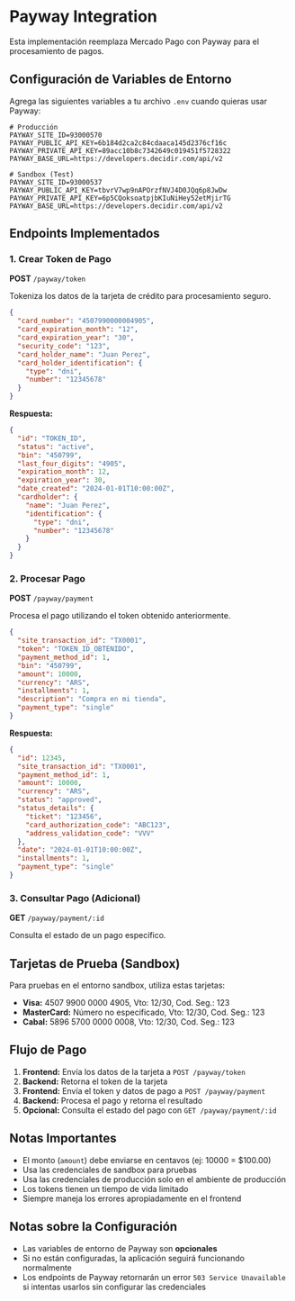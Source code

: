 # Payway Integration

Esta implementación reemplaza Mercado Pago con Payway para el procesamiento de pagos.

## Configuración de Variables de Entorno

Agrega las siguientes variables a tu archivo `.env` cuando quieras usar Payway:

```env
# Producción
PAYWAY_SITE_ID=93000570
PAYWAY_PUBLIC_API_KEY=6b184d2ca2c84cdaaca145d2376cf16c
PAYWAY_PRIVATE_API_KEY=89acc10b8c7342649c019451f5728322
PAYWAY_BASE_URL=https://developers.decidir.com/api/v2

# Sandbox (Test)
PAYWAY_SITE_ID=93000537
PAYWAY_PUBLIC_API_KEY=tbvrV7wp9nAPOrzfNVJ4D0JQq6p8JwDw
PAYWAY_PRIVATE_API_KEY=6p5CQoksoatpjbKIuNiHey52etMjirTG
PAYWAY_BASE_URL=https://developers.decidir.com/api/v2
```

## Endpoints Implementados

### 1. Crear Token de Pago
**POST** `/payway/token`

Tokeniza los datos de la tarjeta de crédito para procesamiento seguro.

```json
{
  "card_number": "4507990000004905",
  "card_expiration_month": "12",
  "card_expiration_year": "30",
  "security_code": "123",
  "card_holder_name": "Juan Perez",
  "card_holder_identification": {
    "type": "dni",
    "number": "12345678"
  }
}
```

**Respuesta:**
```json
{
  "id": "TOKEN_ID",
  "status": "active",
  "bin": "450799",
  "last_four_digits": "4905",
  "expiration_month": 12,
  "expiration_year": 30,
  "date_created": "2024-01-01T10:00:00Z",
  "cardholder": {
    "name": "Juan Perez",
    "identification": {
      "type": "dni",
      "number": "12345678"
    }
  }
}
```

### 2. Procesar Pago
**POST** `/payway/payment`

Procesa el pago utilizando el token obtenido anteriormente.

```json
{
  "site_transaction_id": "TX0001",
  "token": "TOKEN_ID_OBTENIDO",
  "payment_method_id": 1,
  "bin": "450799",
  "amount": 10000,
  "currency": "ARS",
  "installments": 1,
  "description": "Compra en mi tienda",
  "payment_type": "single"
}
```

**Respuesta:**
```json
{
  "id": 12345,
  "site_transaction_id": "TX0001",
  "payment_method_id": 1,
  "amount": 10000,
  "currency": "ARS",
  "status": "approved",
  "status_details": {
    "ticket": "123456",
    "card_authorization_code": "ABC123",
    "address_validation_code": "VVV"
  },
  "date": "2024-01-01T10:00:00Z",
  "installments": 1,
  "payment_type": "single"
}
```

### 3. Consultar Pago (Adicional)
**GET** `/payway/payment/:id`

Consulta el estado de un pago específico.

## Tarjetas de Prueba (Sandbox)

Para pruebas en el entorno sandbox, utiliza estas tarjetas:

- **Visa:** 4507 9900 0000 4905, Vto: 12/30, Cod. Seg.: 123
- **MasterCard:** Número no especificado, Vto: 12/30, Cod. Seg.: 123
- **Cabal:** 5896 5700 0000 0008, Vto: 12/30, Cod. Seg.: 123

## Flujo de Pago

1. **Frontend:** Envía los datos de la tarjeta a `POST /payway/token`
2. **Backend:** Retorna el token de la tarjeta
3. **Frontend:** Envía el token y datos de pago a `POST /payway/payment`
4. **Backend:** Procesa el pago y retorna el resultado
5. **Opcional:** Consulta el estado del pago con `GET /payway/payment/:id`

## Notas Importantes

- El monto (`amount`) debe enviarse en centavos (ej: 10000 = $100.00)
- Usa las credenciales de sandbox para pruebas
- Usa las credenciales de producción solo en el ambiente de producción
- Los tokens tienen un tiempo de vida limitado
- Siempre maneja los errores apropiadamente en el frontend

## Notas sobre la Configuración

- Las variables de entorno de Payway son **opcionales**
- Si no están configuradas, la aplicación seguirá funcionando normalmente
- Los endpoints de Payway retornarán un error `503 Service Unavailable` si intentas usarlos sin configurar las credenciales
